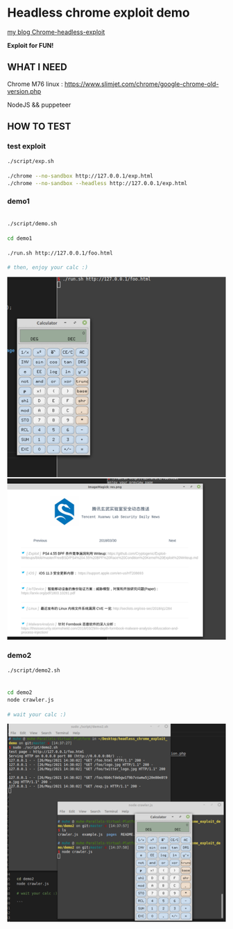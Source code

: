 # Headless chrome exploit demo 

[my blog Chrome-headless-exploit](https://o0xmuhe.github.io/2021/05/26/Chrome-headless-exploit/)

**Exploit for FUN!**


## WHAT I NEED

Chrome M76 linux : https://www.slimjet.com/chrome/google-chrome-old-version.php


NodeJS && puppeteer

## HOW TO TEST


### test exploit 

```bash
./script/exp.sh

./chrome --no-sandbox http://127.0.0.1/exp.html
./chrome --no-sandbox --headless http://127.0.0.1/exp.html
```


### demo1



```bash

./script/demo.sh

cd demo1

./run.sh http://127.0.0.1/foo.html

# then, enjoy your calc :) 
```



![](./images/demo1-1.png)
![](./images/demo1-2.png)


### demo2


```bash
./script/demo2.sh


cd demo2
node crawler.js

# wait your calc :)

```

![](./images/demo2.png)



